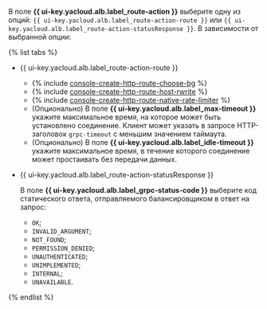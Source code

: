 В поле **{{ ui-key.yacloud.alb.label_route-action }}** выберите одну из опций: `{{ ui-key.yacloud.alb.label_route-action-route }}` или `{{ ui-key.yacloud.alb.label_route-action-statusResponse }}`. В зависимости от выбранной опции:

{% list tabs %}

- {{ ui-key.yacloud.alb.label_route-action-route }}

  * {% include [console-create-http-route-choose-bg](./console-create-http-route-choose-bg.md) %}
  * {% include [console-create-http-route-host-rwrite](./console-create-http-route-host-rwrite.md) %}
  * {% include [console-create-http-route-native-rate-limiter](./console-create-http-route-native-rate-limiter.md) %}
  * (Опционально) В поле **{{ ui-key.yacloud.alb.label_max-timeout }}** укажите максимальное время, на которое может быть установлено соединение. Клиент может указать в запросе HTTP-заголовок `grpc-timeout` с меньшим значением таймаута.
  * (Опционально) В поле **{{ ui-key.yacloud.alb.label_idle-timeout }}** укажите максимальное время, в течение которого соединение может простаивать без передачи данных.

- {{ ui-key.yacloud.alb.label_route-action-statusResponse }}

  В поле **{{ ui-key.yacloud.alb.label_grpc-status-code }}** выберите код статического ответа, отправляемого балансировщиком в ответ на запрос:

  * `OK`;
  * `INVALID_ARGUMENT`;
  * `NOT_FOUND`;
  * `PERMISSION_DENIED`;
  * `UNAUTHENTICATED`;
  * `UNIMPLEMENTED`;
  * `INTERNAL`;
  * `UNAVAILABLE`.

{% endlist %}